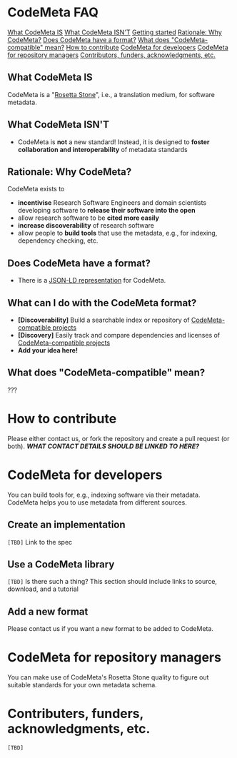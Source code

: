 # CodeMeta FAQ

[What CodeMeta IS](#what-code-meta-is)
[What CodeMeta ISN'T](#what-code-meta-isnt)
[Getting started](#getting-started)
[Rationale: Why CodeMeta?](#rationale-why-codemeta)
[Does CodeMeta have a format?](#does-codemeta-have-a-format)
[What does "CodeMeta-compatible" mean?](#what-does-codemeta-compatible-mean)
[How to contribute](#how-to-contribute)
[CodeMeta for developers](#codemeta-for-developers)
[CodeMeta for repository managers](#codemeta-for-repository-managers)
[Contributors, funders, acknowledgments, etc.](#contributors-funders-acknowledgments-etc)


## What CodeMeta IS

CodeMeta is a "[Rosetta Stone](https://en.wikipedia.org/wiki/Rosetta_Stone)", i.e., a translation medium, for software metadata.

## What CodeMeta ISN'T

- CodeMeta is **not** a new standard! Instead, it is designed to **foster collaboration and interoperability** of metadata standards

## Rationale: Why CodeMeta?

CodeMeta exists to

-  **incentivise** Research Software Engineers and domain scientists developing software to **release their software into the open**
- allow research software to be **cited more easily**
- **increase discoverability** of research software
- allow people to **build tools** that use the metadata, e.g., for indexing, dependency checking, etc.

## Does CodeMeta have a format?

- There is a [JSON-LD representation](../../blob/master/codemeta.jsonld) for CodeMeta.

## What can I do with the CodeMeta format?

- **[Discoverability]** Build a searchable index or repository of [CodeMeta-compatible projects](#what-does-"codemeta-compatible"-mean?)
- **[Discovery]** Easily track and compare dependencies and licenses of [CodeMeta-compatible projects](#what-does-"codemeta-compatible"-mean?)
- **Add your idea here!** 

## What does "CodeMeta-compatible" mean?

???

# How to contribute

Please either contact us, or fork the repository and create a pull request (or both).
***WHAT CONTACT DETAILS SHOULD BE LINKED TO HERE?***

# CodeMeta for developers

You can build tools for, e.g., indexing software via their metadata. CodeMeta helps you to use metadata from different sources.

## Create an implementation

`[TBD]` Link to the spec

## Use a CodeMeta library

`[TBD]` Is there such a thing? This section should include links to source, download, and a tutorial

## Add a new format

Please contact us if you want a new format to be added to CodeMeta.


# CodeMeta for repository managers

You can make use of CodeMeta's Rosetta Stone quality to figure out suitable standards for your own metadata schema.

# Contributers, funders, acknowledgments, etc.

`[TBD]`

